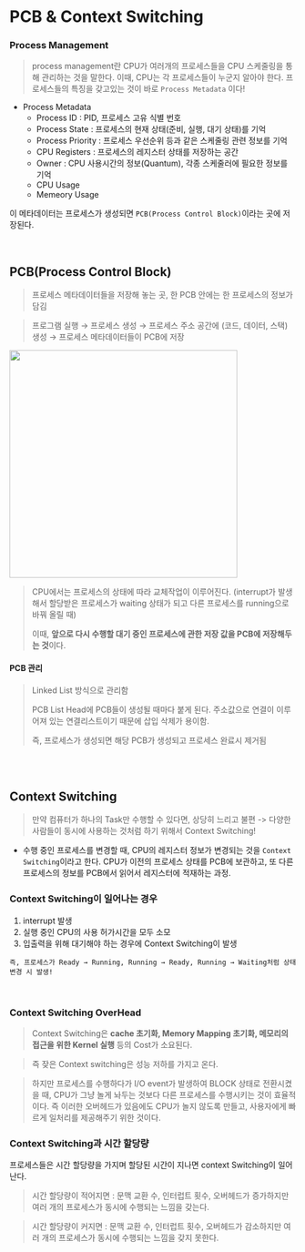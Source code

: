 # PCB & Context Switching


### Process Management

> process management란 CPU가 여러개의 프로세스들을 CPU 스케줄링을 통해 관리하는 것을 말한다. 이때, CPU는 각 프로세스들이 누군지 알아야 한다. 프로세스들의 특징을 갖고있는 것이 바로 `Process Metadata` 이다!

- Process Metadata 
  - Process ID : PID, 프로세스 고유 식별 번호
  - Process State : 프로세스의 현재 상태(준비, 실행, 대기 상태)를 기억
  - Process Priority : 프로세스 우선순위 등과 같은 스케줄링 관련 정보를 기억
  - CPU Registers : 프로세스의 레지스터 상태를 저장하는 공간
  - Owner : CPU 사용시간의 정보(Quantum), 각종 스케줄러에 필요한 정보를 기억
  - CPU Usage
  - Memeory Usage

이 메타데이터는 프로세스가 생성되면 `PCB(Process Control Block)`이라는 곳에 저장된다.

<br>

## PCB(Process Control Block)

> 프로세스 메타데이터들을 저장해 놓는 곳, 한 PCB 안에는 한 프로세스의 정보가 담김

> 프로그램 실행 → 프로세스 생성 → 프로세스 주소 공간에 (코드, 데이터, 스택) 생성 
→ 프로세스 메타데이터들이 PCB에 저장

<img src="https://t1.daumcdn.net/cfile/tistory/25673A5058F211C224" width="400">


<br>

> CPU에서는 프로세스의 상태에 따라 교체작업이 이루어진다. (interrupt가 발생해서 할당받은 프로세스가 waiting 상태가 되고 다른 프로세스를 running으로 바꿔 올릴 때)
>
> 이때, **앞으로 다시 수행할 대기 중인 프로세스에 관한 저장 값을 PCB에 저장해두는 것**이다.

#### PCB 관리

> Linked List 방식으로 관리함
>
> PCB List Head에 PCB들이 생성될 때마다 붙게 된다. 주소값으로 연결이 이루어져 있는 연결리스트이기 때문에 삽입 삭제가 용이함.
>
> 즉, 프로세스가 생성되면 해당 PCB가 생성되고 프로세스 완료시 제거됨

<br>

<br>


## Context Switching

> 만약 컴퓨터가 하나의 Task만 수행할 수 있다면, 상당히 느리고 불편 -> 다양한 사람들이 동시에 사용하는 것처럼 하기 위해서 Context Switching!

- 수행 중인 프로세스를 변경할 때, CPU의 레지스터 정보가 변경되는 것을 `Context Switching`이라고 한다. CPU가 이전의 프로세스 상태를 PCB에 보관하고, 또 다른 프로세스의 정보를 PCB에서 읽어서 레지스터에 적재하는 과정.


### Context Switching이 일어나는 경우 
1. interrupt 발생
2. 실행 중인 CPU의 사용 허가시간을 모두 소모
3. 입출력을 위해 대기해야 하는 경우에 Context Switching이 발생

`즉, 프로세스가 Ready → Running, Running → Ready, Running → Waiting처럼 상태 변경 시 발생!` 

<br>

### Context Switching OverHead

> Context Switching은 **cache 초기화, Memory Mapping 초기화, 메모리의 접근을 위한 Kernel 실행** 등의 Cost가 소요된다.

> 즉 잦은 Context switching은 성능 저하를 가지고 온다.

> 하지만 프로세스를 수행하다가 I/O event가 발생하여 BLOCK 상태로 전환시켰을 때, CPU가 그냥 놀게 놔두는 것보다 다른 프로세스를 수행시키는 것이 효율적이다. 즉 이러한 오버헤드가 있음에도 CPU가 놀지 않도록 만들고, 사용자에게 빠르게 일처리를 제공해주기 위한 것이다.


### Context Switching과 시간 할당량

프로세스들은 시간 할당량을 가지며 할당된 시간이 지나면 context Switching이 일어난다.​

> 시간 할당량이 적어지면 : 문맥 교환 수, 인터럽트 횟수, 오버헤드가 증가하지만 여러 개의 프로세스가 동시에 수행되는 느낌을 갖는다.

> 시간 할당량이 커지면 : 문맥 교환 수, 인터럽트 횟수, 오버헤드가 감소하지만 여러 개의 프로세스가 동시에 수행되는 느낌을 갖지 못한다.

​